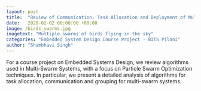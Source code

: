 ```yaml
---
layout: post
title:  "Review of Communication, Task Allocation and Deployment of Multi-Swarm Systems"
date:   2020-02-02 00:00:00 +00:00
image: /birds_swarms.jpg
imagetext: "Multiple swarms of birds flying in the sky"
categories: "Embedded System Design Course Project - BITS Pilani"
author: "Shambhavi Singh"
---
```

For a course project on Embedded Systems Design, we review algorithms used in Multi-Swarm Systems, with a focus on Particle Swarm Optimization techniques. In particular, we present a detailed analysis of algorithms for task allocation, communication and grouping for multi-swarm systems.